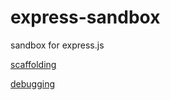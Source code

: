 # express-sandbox
sandbox for express.js

[scaffolding](scaffold/readme.md)

[debugging](debugging/readme.md)
